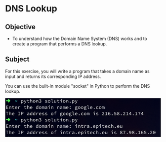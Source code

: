 # DNS Lookup

## Objective

- To understand how the Domain Name System (DNS) works and to create a program that performs a DNS lookup.

## Subject
For this exercise, you will write a program that takes a domain name as input and returns its corresponding IP address.

You can use the built-in module "socket" in Python to perform the DNS lookup.

![](../../../../.github/assets/result.png)